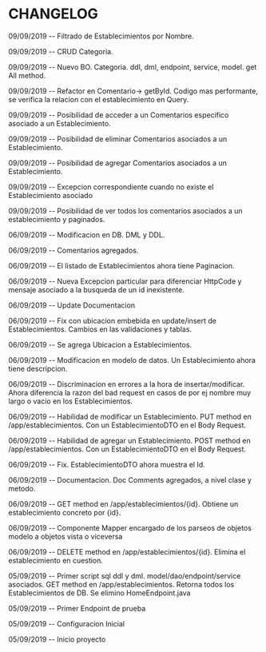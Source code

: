 # CHANGELOG

09/09/2019 -- Filtrado de Establecimientos por Nombre.

09/09/2019 -- CRUD Categoria.

09/09/2019 -- Nuevo BO. Categoria. ddl, dml, endpoint, service, model. get All method.

09/09/2019 -- Refactor en Comentario-> getById. Codigo mas performante, se verifica la relacion con el establecimiento en Query.

09/09/2019 -- Posibilidad de acceder a un Comentarios especifico asociado a un Establecimiento.

09/09/2019 -- Posibilidad de eliminar Comentarios asociados a un Establecimiento.

09/09/2019 -- Posibilidad de agregar Comentarios asociados a un Establecimiento.

09/09/2019 -- Excepcion correspondiente cuando no existe el Establecimiento asociado

09/09/2019 -- Posibilidad de ver todos los comentarios asociados a un establecimiento y paginados.

06/09/2019 -- Modificacion en DB. DML y DDL.

06/09/2019 -- Comentarios agregados.

06/09/2019 -- El listado de Establecimientos ahora tiene Paginacion.

06/09/2019 -- Nueva Excepcion particular para diferenciar HttpCode y mensaje asociado a la busqueda de un id inexistente.

06/09/2019 -- Update Documentacion

06/09/2019 -- Fix con ubicacion embebida en update/insert de Establecimientos. Cambios en las validaciones y tablas.

06/09/2019 -- Se agrega Ubicacion a Establecimientos.

06/09/2019 -- Modificacion en modelo de datos. Un Establecimiento ahora tiene descripcion.

06/09/2019 -- Discriminacion en errores a la hora de insertar/modificar. Ahora diferencia la razon del bad request en casos de por ej nombre muy largo o vacio en los Establecimientos.

06/09/2019 -- Habilidad de modificar un Establecimiento. PUT method en /app/establecimientos. Con un EstablecimientoDTO en el Body Request.

06/09/2019 -- Habilidad de agregar un Establecimiento. POST method en /app/establecimientos. Con un EstablecimientoDTO en el Body Request.

06/09/2019 -- Fix. EstablecimientoDTO ahora muestra el Id.

06/09/2019 -- Documentacion. Doc Comments agregados, a nivel clase y metodo.

06/09/2019 -- GET method en /app/establecimientos/{id}. Obtiene un establecimiento concreto por {id}.

06/09/2019 -- Componente Mapper encargado de los parseos de objetos modelo a objetos vista o viceversa

06/09/2019 -- DELETE method en /app/establecimientos/{id}. Elimina el establecimiento en cuestion.

05/09/2019 -- Primer script sql ddl y dml. model/dao/endpoint/service asociados. GET method en /app/establecimientos. Retorna todos los Establecimientos de DB. Se elimino HomeEndpoint.java

05/09/2019 -- Primer Endpoint de prueba

05/09/2019 -- Configuracion Inicial

05/09/2019 -- Inicio proyecto
